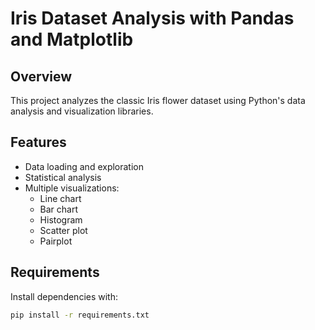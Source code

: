 # Iris Dataset Analysis with Pandas and Matplotlib

## Overview
This project analyzes the classic Iris flower dataset using Python's data analysis and visualization libraries.

## Features
- Data loading and exploration
- Statistical analysis
- Multiple visualizations:
  - Line chart
  - Bar chart
  - Histogram
  - Scatter plot
  - Pairplot

## Requirements
Install dependencies with:
```bash
pip install -r requirements.txt

